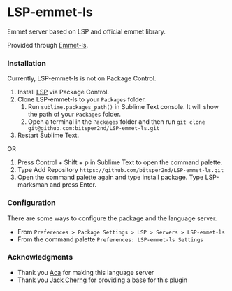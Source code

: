 # LSP-emmet-ls

Emmet server based on LSP and official emmet library.

Provided through [Emmet-ls](https://github.com/aca/emmet-ls).

### Installation

Currently, LSP-emmet-ls is not on Package Control.

1. Install [LSP](https://packagecontrol.io/packages/LSP) via Package Control.
1. Clone LSP-emmet-ls to your `Packages` folder.
    1. Run `sublime.packages_path()` in Sublime Text console. It will show the path of your `Packages` folder.
    1. Open a terminal in the `Packages` folder and then run `git clone git@github.com:bitsper2nd/LSP-emmet-ls.git`
1. Restart Sublime Text.

OR

1. Press Control + Shift + p in Sublime Text to open the command palette.
1. Type Add Repository `https://github.com/bitsper2nd/LSP-emmet-ls.git`
1. Open the command palette again and type install package. Type LSP-marksman and press Enter.


### Configuration

There are some ways to configure the package and the language server.

- From `Preferences > Package Settings > LSP > Servers > LSP-emmet-ls`
- From the command palette `Preferences: LSP-emmet-ls Settings`

### Acknowledgments
- Thank you [Aca](https://github.com/aca) for making this language server
- Thank you [Jack Cherng](https://github.com/jfcherng) for providing a base for this plugin
